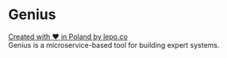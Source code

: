 # Genius
[Created with ❤ in Poland by lepo.co](https://dev.lepo.co/)  
Genius is a microservice-based tool for building expert systems.